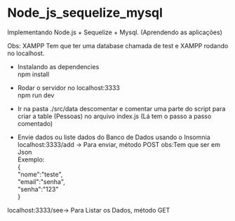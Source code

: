# Node_js_sequelize_mysql
Implementando Node.js + Sequelize + Mysql. (Aprendendo as aplicações) <br/>

Obs: XAMPP Tem que ter uma database chamada de test e XAMPP rodando no localhost.<br>

- Instalando as dependencies<br>
npm install<br>

- Rodar o servidor no  localhost:3333 <br>
npm run dev<br>

- Ir na pasta ./src/data descomentar e comentar uma parte do script para criar a table (Pessoas) no arquivo index.js (Lá tem o passo a passo comentado) <br>

- Envie dados ou liste dados do Banco de Dados usando o Insomnia<br>
localhost:3333/add -> Para enviar, método POST obs:Tem que ser em Json <br>
 Exemplo: <br>
  {<br>
    "nome":"teste",<br>
    "email":"senha",<br>
    "senha":"123"<br>
  }<br>

localhost:3333/see-> Para Listar os Dados, método GET

